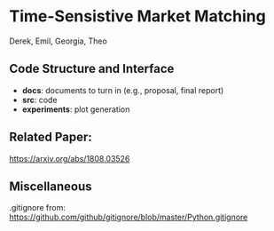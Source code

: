 # Time-Sensistive Market Matching
Derek, Emil, Georgia, Theo

## Code Structure and Interface
* **docs**: documents to turn in (e.g., proposal, final report)
* **src**: code
* **experiments**: plot generation

## Related Paper:
https://arxiv.org/abs/1808.03526

## Miscellaneous
.gitignore from: https://github.com/github/gitignore/blob/master/Python.gitignore
